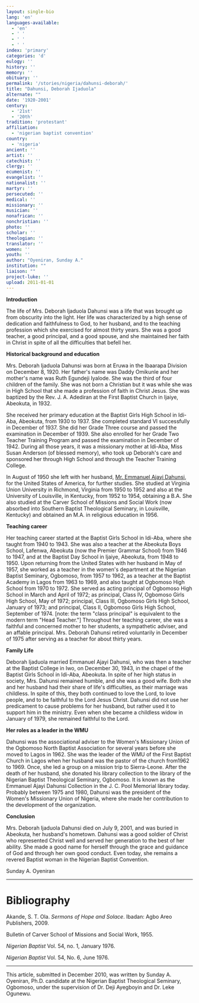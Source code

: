 ```yaml
---
layout: single-bio
lang: 'en'
languages-available:
  - 'en'
  - ' '
  - ' '
  - ' '
index: 'primary'
categories: 'd'
eulogy: ''
history: ''
memory: ''
obituary: ''
permalink: '/stories/nigeria/dahunsi-deborah/'
title: "Dahunsi, Deborah Ijaduola"
alternate: ""
date: '1920-2001'
century:
  - '21st'
  - '20th'
tradition: 'protestant'
affiliation:
  - 'nigerian baptist convention'
country:
  - 'nigeria'
ancient: ''
artist: ''
catechist: ''
clergy: ''
ecumenist: ''
evangelist: ''
nationalist: ''
martyr: ''
persecuted: ''
medical: ''
missionary: ''
musician: ''
nonafrican: ''
nonchristian: ''
photo: ''
scholar: ''
theologian: ''
translator: ''
women: ''
youth: ''
author: "Oyeniran, Sunday A."
institution: ""
liaison: ""
project-luke: ''
upload: 2011-01-01
---
```




**Introduction**

The life of Mrs. Deborah Ijaduola Dahunsi was a life that was brought up from obscurity into the light. Her life was characterized by a high sense of dedication and faithfulness to God, to her husband, and to the teaching profession which she exercised for almost thirty years. She was a good teacher, a good principal, and a good spouse, and she maintained her faith in Christ in spite of all the difficulties that befell her.

**Historical background and education**

Mrs. Deborah Ijaduola Dahunsi was born at Eruwa in the Ibaarapa Division on December 8, 1920. Her father's name was Daddy Omikunle and her mother's name was Ruth Egundeji Iyalode. She was the third of four children of the family. She was not born a Christian but it was while she was in High School that she made a profession of faith in Christ Jesus. She was baptized by the Rev. J. A. Adediran at the First Baptist Church in Ijaiye, Abeokuta, in 1932.

She received her primary education at the Baptist Girls High School in Idi-Aba, Abeokuta, from 1930 to 1937. She completed standard VI successfully in December of 1937. She did her Grade Three course and passed the examination in December of 1939. She also enrolled for her Grade Two Teacher Training Program and passed the examination in December of 1942. During all those years, it was a missionary mother at Idi-Aba, Miss Susan Anderson (of blessed memory), who took up Deborah's care and sponsored her through High School and through the Teacher Training College.

In August of 1950 she left with her husband, [Mr. Emmanuel Ajayi Dahunsi](dahunsi_emmanuel.html), for the United States of America, for further studies.  She studied at Virginia Union University in Richmond, Virginia from 1950 to 1952 and also at the University of Louisville, in Kentucky, from 1952 to 1954, obtaining a B.A. She also studied at the Carver School of Missions and Social Work (now absorbed into Southern Baptist Theological Seminary, in Louisville, Kentucky) and obtained an M.A. in religious education in 1956.

**Teaching career**

Her teaching career started at the Baptist Girls School in Idi-Aba, where she taught from 1940 to 1943. She was also a teacher at the Abeokuta Boys School, Lafenwa, Abeokuta (now the Premier Grammar School) from 1946 to 1947, and at the Baptist Day School in Ijaiye, Abeokuta, from 1948 to 1950. Upon returning from the United States with her husband in May of 1957, she worked as a teacher in the women's department at the Nigerian Baptist Seminary, Ogbomoso, from 1957 to 1962, as a teacher at the Baptist Academy in Lagos from 1963 to 1969, and also taught at Ogbomoso High School from 1970 to 1972.  She served as acting principal of Ogbomoso High School in March and April of 1972; as principal, Class IV, Ogbomoso Girls High School, May of 1972; principal, Class III, Ogbomoso Girls High School, January of 1973; and principal, Class II, Ogbomoso Girls High School, September of 1974. [note: the term "class principal" is equivalent to the modern term "Head Teacher."] Throughout her teaching career, she was a faithful and concerned mother to her students, a sympathetic adviser, and an affable principal. Mrs. Deborah Dahunsi retired voluntarily in December of 1975 after serving as a teacher for about thirty years.

**Family Life**

Deborah Ijaduola married Emmanuel Ajayi Dahunsi, who was then a teacher at the Baptist College in Iwo, on December 30, 1943, in the chapel of the Baptist Girls School in Idi-Aba, Abeokuta. In spite of her high status in society, Mrs. Dahunsi remained humble, and she was a good wife. Both she and her husband had their share of life's difficulties, as their marriage was childless. In spite of this, they both continued to love the Lord, to love people, and to be faithful to the Lord Jesus Christ. Dahunsi did not use her predicament to cause problems for her husband, but rather used it to support him in the ministry. Even when she became a childless widow in January of 1979, she remained faithful to the Lord.

**Her roles as a leader in the WMU**

Dahunsi was the associational adviser to the Women's Missionary Union of the Ogbomoso North Baptist Association for several years before she moved to Lagos in 1962.  She was the leader of the WMU of the First Baptist Church in Lagos when her husband was the pastor of the church from1962 to 1969. Once, she led a group on a mission trip to Sierra-Leone. After the death of her husband, she donated his library collection to the library of the Nigerian Baptist Theological Seminary, Ogbomoso. It is known as the Emmanuel Ajayi Dahunsi Collection in the J. C. Pool Memorial library today. Probably between 1975 and 1980, Dahunsi was the president of the Women's Missionary Union of Nigeria, where she made her contribution to the development of the organization.

**Conclusion**

Mrs. Deborah Ijaduola Dahunsi died on July 9, 2001, and was buried in Abeokuta, her husband's hometown.
Dahunsi was a good soldier of Christ who represented Christ well and served her generation to the best of her ability. She made a good name for herself through the grace and guidance of God and through her own good conduct. Even today, she remains a revered Baptist woman in the Nigerian Baptist Convention.

Sunday A. Oyeniran

---

# Bibliography

Akande, S. T. Ola. *Sermons of Hope and Solace*. Ibadan: Agbo Areo Publishers, 2009.

Bulletin of Carver School of Missions and Social Work, 1955.

*Nigerian Baptist* Vol. 54, no. 1, January 1976.

*Nigerian Baptist* Vol. 54, No. 6, June 1976.

---

This article, submitted in December 2010, was written by Sunday A. Oyeniran, Ph.D. candidate at the Nigerian Baptist Theological Seminary, Ogbomoso, under the supervision of Dr. Deji Ayegboyin and Dr. Leke Ogunewu.